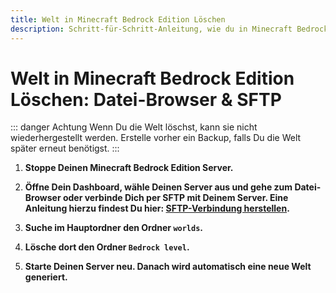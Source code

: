 ```yaml
---
title: Welt in Minecraft Bedrock Edition Löschen
description: Schritt-für-Schritt-Anleitung, wie du in Minecraft Bedrock Edition deine aktuelle Welt löschst und automatisch eine neue generieren lässt.
---
```


# Welt in Minecraft Bedrock Edition Löschen: Datei-Browser & SFTP

::: danger Achtung
Wenn Du die Welt löschst, kann sie nicht wiederhergestellt werden. Erstelle vorher ein Backup, falls Du die Welt später erneut benötigst.
:::

1. <strong>Stoppe Deinen Minecraft Bedrock Edition Server.</strong>

2. <strong>Öffne Dein Dashboard, wähle Deinen Server aus und gehe zum Datei-Browser **oder** verbinde Dich per SFTP mit Deinem Server. Eine Anleitung hierzu findest Du hier: [SFTP-Verbindung herstellen](../sftp-verbindung-herstellen.md).</strong>

3. <strong>Suche im Hauptordner den Ordner ```worlds```.</strong>

3. <strong>Lösche dort den Ordner ```Bedrock level```. </strong>

4. <strong>Starte Deinen Server neu. Danach wird automatisch eine neue Welt generiert.</strong>
